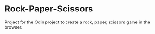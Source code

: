 # Rock-Paper-Scissors
Project for the Odin project to create a rock, paper, scissors game in the browser.

